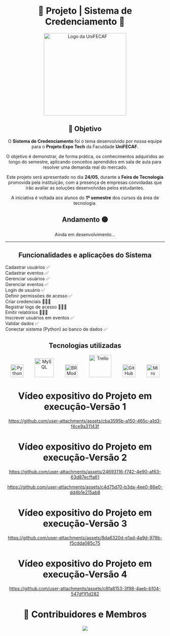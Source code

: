 <div align="center">
  
  <h1>💠 Projeto | Sistema de Credenciamento 💠</h1> <img src="https://acdn-us.mitiendanube.com/stores/152/670/products/unifecaf-d2e6b8324931e9ffa117331484999210-480-0.png"     alt="Logo da UniFECAF" width="260"/>
  
</div>

<div align="center">
  <h2>🎯 Objetivo</h2>
  O <b>Sistema de Credenciamento</b> foi o tema desenvolvido por nossa equipe para o <b>Projeto Expo Tech</b> da Faculdade <b>UniFECAF</b>.

  O objetivo é demonstrar, de forma prática, os conhecimentos adquiridos ao longo do semestre, aplicando conceitos aprendidos em sala de aula para resolver uma demanda real do   mercado.

  Este projeto será apresentado no dia <b>24/05</b>, durante a <b>Feira de Tecnologia</b> promovida pela instituição, com a presença de empresas convidadas que irão avaliar as   soluções desenvolvidas pelos estudantes.

  A iniciativa é voltada aos alunos do <b>1º semestre</b> dos cursos da área de tecnologia.
</div>

<div align="center">
  <h2>Andamento 🟡</h2>
  Ainda em desenvolvimento...
</div>

---

<div align="center">
  <h2>Funcionalidades e aplicações do Sistema</h2>
  <div align="left">
    Cadastrar usuários ✅<br>  
    Cadastrar eventos ✅<br>  
    Gerenciar usuários ✅<br>  
    Gerenciar eventos ✅<br>  
    Login de usuário ✅<br>  
    Definir permissões de acesso ✅<br>  
    Criar credenciais 👨🏻‍💻<br>  
    Registrar logs de acesso 👨🏻‍💻<br>  
    Emitir relatórios 👨🏻‍💻<br>  
    Inscrever usuários em eventos ✅<br>  
    Validar dados ✅<br>  
    Conectar sistema (Python) ao banco de dados ✅<br>
  </div>
</div>

<div align="center"> 
  <h2>Tecnologias utilizadas</h2>
  <img src="https://upload.wikimedia.org/wikipedia/commons/c/c3/Python-logo-notext.svg" alt="Python" width="40"/>
  &emsp;&emsp;
  <img src="https://www.mysql.com/common/logos/logo-mysql-170x115.png" alt="MySQL" width="60"/>
  &emsp;&emsp;
  <img src="https://avatars.githubusercontent.com/u/66977729?s=200&v=4" alt="BRModelo" width="40"/>
  &emsp;&emsp;
  <img src="https://upload.wikimedia.org/wikipedia/commons/7/7a/Trello-logo-blue.svg" alt="Trello" width="70"/>
  &emsp;&emsp;
  <img src="https://cdn-icons-png.flaticon.com/512/25/25231.png" alt="GitHub" width="40"/>
  &emsp;&emsp;
  <img src="https://cdn.worldvectorlogo.com/logos/miro-2.svg" alt="Miro" width="40"/>
</div>

<div align="center">
  <h1>Vídeo expositivo do Projeto em execução-Versão 1</h1>
  
  https://github.com/user-attachments/assets/cba3595b-a150-465c-a1d3-f4ce9a31143f

  <h1>Vídeo expositivo do Projeto em execução-Versão 2</h1>
  
  https://github.com/user-attachments/assets/24693116-f742-4e90-af63-63d87ecffa61

  https://github.com/user-attachments/assets/c4d75d70-b3da-4ee0-86e0-dd4b1e215ab8

  <h1>Vídeo expositivo do Projeto em execução-Versão 3</h1>
  
  https://github.com/user-attachments/assets/8da6320d-e1ad-4a9d-979b-f5cdda085c75

  <h1>Vídeo expositivo do Projeto em execução-Versão 4</h1>
  
  https://github.com/user-attachments/assets/c8fa8153-3f98-4aeb-b104-547df1f1d282
</div>

<div align="center">
  <h1>💼 Contribuidores e Membros</h1>
  <a href="https://github.com/Agbl09/Projeto-Credenciamento/graphs/contributors">
    <img src="https://contrib.rocks/image?repo=Agbl09/Projeto-Credenciamento"/>
  </a>
</div>
